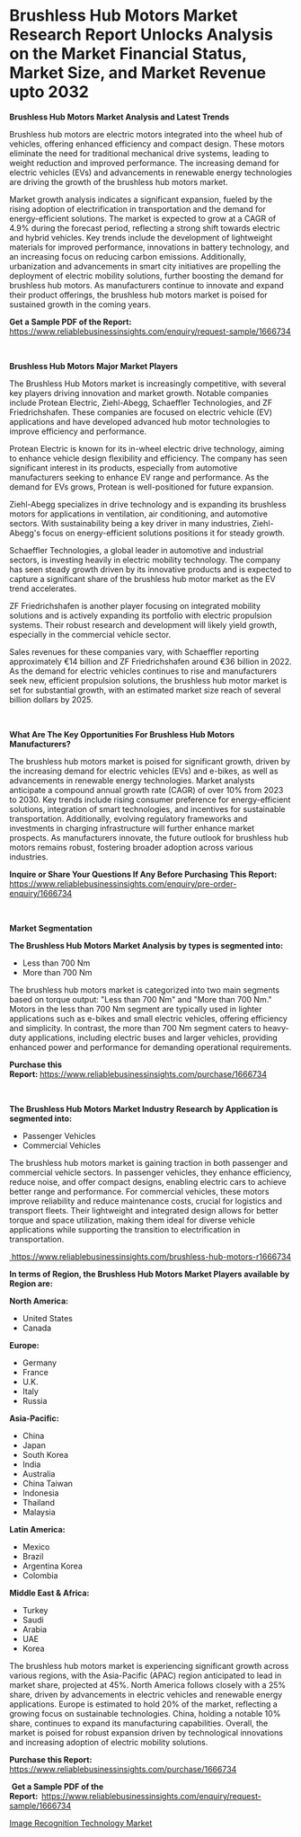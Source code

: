 <p><h1>Brushless Hub Motors Market Research Report Unlocks Analysis on the Market Financial Status, Market Size, and Market Revenue upto 2032</h1></p><p><strong>Brushless Hub Motors Market Analysis and Latest Trends</strong></p>
<p><p>Brushless hub motors are electric motors integrated into the wheel hub of vehicles, offering enhanced efficiency and compact design. These motors eliminate the need for traditional mechanical drive systems, leading to weight reduction and improved performance. The increasing demand for electric vehicles (EVs) and advancements in renewable energy technologies are driving the growth of the brushless hub motors market.</p><p>Market growth analysis indicates a significant expansion, fueled by the rising adoption of electrification in transportation and the demand for energy-efficient solutions. The market is expected to grow at a CAGR of 4.9% during the forecast period, reflecting a strong shift towards electric and hybrid vehicles. Key trends include the development of lightweight materials for improved performance, innovations in battery technology, and an increasing focus on reducing carbon emissions. Additionally, urbanization and advancements in smart city initiatives are propelling the deployment of electric mobility solutions, further boosting the demand for brushless hub motors. As manufacturers continue to innovate and expand their product offerings, the brushless hub motors market is poised for sustained growth in the coming years.</p></p>
<p><strong>Get a Sample PDF of the Report:&nbsp;</strong> <a href="https://www.reliablebusinessinsights.com/enquiry/request-sample/1666734?utm_campaign=2255&utm_medium=2&utm_source=Github&utm_content=ia&utm_term=06032025&utm_id=brushless-hub-motors">https://www.reliablebusinessinsights.com/enquiry/request-sample/1666734</a></p>
<p>&nbsp;</p>
<p><strong>Brushless Hub Motors Major Market Players</strong></p>
<p><p>The Brushless Hub Motors market is increasingly competitive, with several key players driving innovation and market growth. Notable companies include Protean Electric, Ziehl-Abegg, Schaeffler Technologies, and ZF Friedrichshafen. These companies are focused on electric vehicle (EV) applications and have developed advanced hub motor technologies to improve efficiency and performance.</p><p>Protean Electric is known for its in-wheel electric drive technology, aiming to enhance vehicle design flexibility and efficiency. The company has seen significant interest in its products, especially from automotive manufacturers seeking to enhance EV range and performance. As the demand for EVs grows, Protean is well-positioned for future expansion.</p><p>Ziehl-Abegg specializes in drive technology and is expanding its brushless motors for applications in ventilation, air conditioning, and automotive sectors. With sustainability being a key driver in many industries, Ziehl-Abegg's focus on energy-efficient solutions positions it for steady growth.</p><p>Schaeffler Technologies, a global leader in automotive and industrial sectors, is investing heavily in electric mobility technology. The company has seen steady growth driven by its innovative products and is expected to capture a significant share of the brushless hub motor market as the EV trend accelerates.</p><p>ZF Friedrichshafen is another player focusing on integrated mobility solutions and is actively expanding its portfolio with electric propulsion systems. Their robust research and development will likely yield growth, especially in the commercial vehicle sector.</p><p>Sales revenues for these companies vary, with Schaeffler reporting approximately €14 billion and ZF Friedrichshafen around €36 billion in 2022. As the demand for electric vehicles continues to rise and manufacturers seek new, efficient propulsion solutions, the brushless hub motor market is set for substantial growth, with an estimated market size reach of several billion dollars by 2025.</p></p>
<p>&nbsp;</p>
<p><strong>What Are The Key Opportunities For Brushless Hub Motors Manufacturers?</strong></p>
<p><p>The brushless hub motors market is poised for significant growth, driven by the increasing demand for electric vehicles (EVs) and e-bikes, as well as advancements in renewable energy technologies. Market analysts anticipate a compound annual growth rate (CAGR) of over 10% from 2023 to 2030. Key trends include rising consumer preference for energy-efficient solutions, integration of smart technologies, and incentives for sustainable transportation. Additionally, evolving regulatory frameworks and investments in charging infrastructure will further enhance market prospects. As manufacturers innovate, the future outlook for brushless hub motors remains robust, fostering broader adoption across various industries.</p></p>
<p><strong>Inquire or Share Your Questions If Any Before Purchasing This Report:</strong> <a href="https://www.reliablebusinessinsights.com/enquiry/pre-order-enquiry/1666734?utm_campaign=2255&utm_medium=2&utm_source=Github&utm_content=ia&utm_term=06032025&utm_id=brushless-hub-motors">https://www.reliablebusinessinsights.com/enquiry/pre-order-enquiry/1666734</a></p>
<p>&nbsp;</p>
<p><strong>Market Segmentation</strong></p>
<p><strong>The Brushless Hub Motors Market Analysis by types is segmented into:</strong></p>
<p><ul><li>Less than 700 Nm</li><li>More than 700 Nm</li></ul></p>
<p><p>The brushless hub motors market is categorized into two main segments based on torque output: "Less than 700 Nm" and "More than 700 Nm." Motors in the less than 700 Nm segment are typically used in lighter applications such as e-bikes and small electric vehicles, offering efficiency and simplicity. In contrast, the more than 700 Nm segment caters to heavy-duty applications, including electric buses and larger vehicles, providing enhanced power and performance for demanding operational requirements.</p></p>
<p><strong>Purchase this Report:&nbsp;</strong><a href="https://www.reliablebusinessinsights.com/purchase/1666734?utm_campaign=2255&utm_medium=2&utm_source=Github&utm_content=ia&utm_term=06032025&utm_id=brushless-hub-motors">https://www.reliablebusinessinsights.com/purchase/1666734</a></p>
<p>&nbsp;</p>
<p><strong>The Brushless Hub Motors Market Industry Research by Application is segmented into:</strong></p>
<p><ul><li>Passenger Vehicles</li><li>Commercial Vehicles</li></ul></p>
<p><p>The brushless hub motors market is gaining traction in both passenger and commercial vehicle sectors. In passenger vehicles, they enhance efficiency, reduce noise, and offer compact designs, enabling electric cars to achieve better range and performance. For commercial vehicles, these motors improve reliability and reduce maintenance costs, crucial for logistics and transport fleets. Their lightweight and integrated design allows for better torque and space utilization, making them ideal for diverse vehicle applications while supporting the transition to electrification in transportation.</p></p>
<p><a href="https://www.reliablebusinessinsights.com/brushless-hub-motors-r1666734?utm_campaign=2255&utm_medium=2&utm_source=Github&utm_content=ia&utm_term=06032025&utm_id=brushless-hub-motors">&nbsp;https://www.reliablebusinessinsights.com/brushless-hub-motors-r1666734</a></p>
<p><strong>In terms of Region, the Brushless Hub Motors Market Players available by Region are:</strong></p>
<p>
    <p> <strong> North America: </strong>
        <ul>
            <li>United States</li>
            <li>Canada</li>
        </ul>
        </p> 
    <p> <strong> Europe: </strong>
        <ul>
            <li>Germany</li>
            <li>France</li>
            <li>U.K.</li>
            <li>Italy</li>
            <li>Russia</li>
        </ul>
        </p> 
    <p> <strong> Asia-Pacific: </strong>
        <ul>
            <li>China</li>
            <li>Japan</li>
            <li>South Korea</li>
            <li>India</li>
            <li>Australia</li>
            <li>China Taiwan</li>
            <li>Indonesia</li>
            <li>Thailand</li>
            <li>Malaysia</li>
        </ul>
        </p> 
    <p> <strong> Latin America: </strong>
        <ul>
            <li>Mexico</li>
            <li>Brazil</li>
            <li>Argentina Korea</li>
            <li>Colombia</li>
        </ul>
        </p> 
    <p> <strong> Middle East & Africa: </strong>
        <ul>
            <li>Turkey</li>
            <li>Saudi</li>
            <li>Arabia</li>
            <li>UAE</li>
            <li>Korea</li>
        </ul>
    </p>
    </p>
<p><p>The brushless hub motors market is experiencing significant growth across various regions, with the Asia-Pacific (APAC) region anticipated to lead in market share, projected at 45%. North America follows closely with a 25% share, driven by advancements in electric vehicles and renewable energy applications. Europe is estimated to hold 20% of the market, reflecting a growing focus on sustainable technologies. China, holding a notable 10% share, continues to expand its manufacturing capabilities. Overall, the market is poised for robust expansion driven by technological innovations and increasing adoption of electric mobility solutions.</p></p>
<p><strong>Purchase this Report: </strong><a href="https://www.reliablebusinessinsights.com/purchase/1666734?utm_campaign=2255&utm_medium=2&utm_source=Github&utm_content=ia&utm_term=06032025&utm_id=brushless-hub-motors">https://www.reliablebusinessinsights.com/purchase/1666734</a></p>
<p>&nbsp;<strong>Get a Sample PDF of the Report:&nbsp;&nbsp;</strong><a href="https://www.reliablebusinessinsights.com/enquiry/request-sample/1666734?utm_campaign=2255&utm_medium=2&utm_source=Github&utm_content=ia&utm_term=06032025&utm_id=brushless-hub-motors">https://www.reliablebusinessinsights.com/enquiry/request-sample/1666734</a></p>
<p><strong></strong></p>
<p><p><a href="https://github.com/nicoletavirag/Market-Research-Report-List-5/blob/main/image-recognition-technology-market.md?utm_campaign=2255&utm_medium=2&utm_source=Github&utm_content=ia&utm_term=06032025&utm_id=brushless-hub-motors">Image Recognition Technology Market</a></p></p>